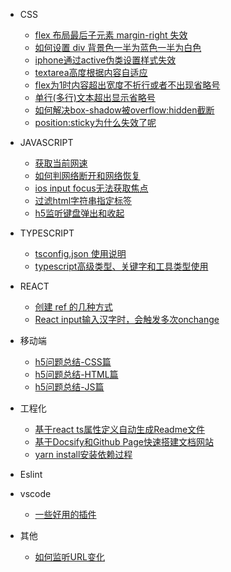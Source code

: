 - CSS
  - [flex 布局最后子元素 margin-right 失效](CSS/flex布局最后子元素margin-right失效.md)
  - [如何设置 div 背景色一半为蓝色一半为白色](CSS/如何设置div背景色一半为蓝色一半为白色.md)
  - [iphone通过active伪类设置样式失效](CSS/iphone通过active伪类设置样式失效.md)
  - [textarea高度根据内容自适应](CSS/textarea高度根据内容自适应.md)
  - [flex为1时内容超出宽度不折行或者不出现省略号](CSS/flex为1时内容超出宽度不折行或者不出现省略号.md)
  - [单行(多行)文本超出显示省略号](CSS/单行(多行)文本超出显示省略号.md)
  - [如何解决box-shadow被overflow:hidden截断](CSS/如何解决box-shadow被overflow:hidden截断.md)
  - [position:sticky为什么失效了呢](CSS/position:sticky为什么失效了呢.md)

- JAVASCRIPT
  - [获取当前网速](JS/获取当前网速.md)
  - [如何判网络断开和网络恢复](JS/如何判网络断开和网络恢复.md)
  - [ios input focus无法获取焦点](JS/ios%20input%20focus无法获取焦点.md)
  - [过滤html字符串指定标签](JS/过滤html字符串指定标签.md)
  - [h5监听键盘弹出和收起](JS/h5监听键盘弹出和收起.md)

- TYPESCRIPT
  - [tsconfig.json 使用说明](TypeScript/tsconfig.json使用说明)
  - [typescript高级类型、关键字和工具类型使用](TypeScript/typescript高级类型、关键字和工具类型使用.md)

- REACT
  - [创建 ref 的几种方式](React/创建ref的几种方式.md)
  - [React input输入汉字时，会触发多次onchange](React/React%20input输入汉字时，会触发多次onchange.md)

- 移动端
  - [h5问题总结-CSS篇](移动端/h5问题总结-CSS篇.md)
  - [h5问题总结-HTML篇](移动端/h5问题总结-HTML篇.md)
  - [h5问题总结-JS篇](移动端/h5问题总结-JS篇.md)

- 工程化
  - [基于react ts属性定义自动生成Readme文件](工程化/基于react%20ts属性定义自动生成Readme文件.md)
  - [基于Docsify和Github Page快速搭建文档网站](工程化/基于Docsify和Github%20Page快速搭建文档网站.md)
  - [yarn install安装依赖过程](工程化/yarn%20install安装依赖过程.md)
  
-  Eslint


- vscode
  - [一些好用的插件](Vscode/一些好用的插件.md)

- 其他
  - [如何监听URL变化](其他/如何监听URL变化.md)